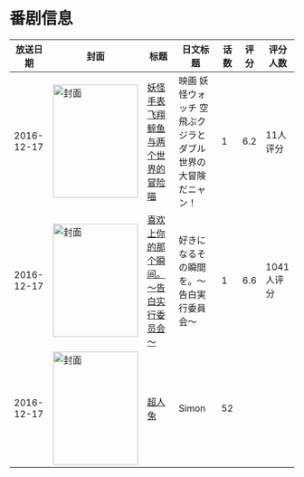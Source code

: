 # 番剧信息

|放送日期|封面|标题|日文标题|话数|评分|评分人数|
|---|---|---|---|---|---|---|
|2016-12-17|<img src="//lain.bgm.tv/pic/cover/c/d0/4d/159489_ThbQH.jpg" alt="封面" style="width:150px;height:200px;object-fit:cover;">|[妖怪手表 飞翔鲸鱼与两个世界的冒险喵](https://bangumi.tv/subject/159489)|映画 妖怪ウォッチ 空飛ぶクジラとダブル世界の大冒険だニャン！|1|6.2|11人评分|
|2016-12-17|<img src="//lain.bgm.tv/pic/cover/c/6d/05/175543_42ITD.jpg" alt="封面" style="width:150px;height:200px;object-fit:cover;">|[喜欢上你的那个瞬间。～告白实行委员会～](https://bangumi.tv/subject/175543)|好きになるその瞬間を。～告白実行委員会～|1|6.6|1041人评分|
|2016-12-17|<img src="//lain.bgm.tv/pic/cover/c/57/af/302148_31Gd7.jpg" alt="封面" style="width:150px;height:200px;object-fit:cover;">|[超人兔](https://bangumi.tv/subject/302148)|Simon|52|||
